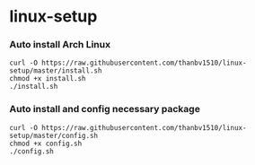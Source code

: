 # linux-setup

### Auto install Arch Linux
```shell
curl -O https://raw.githubusercontent.com/thanbv1510/linux-setup/master/install.sh
chmod +x install.sh
./install.sh
```

### Auto install and config necessary package
```shell
curl -O https://raw.githubusercontent.com/thanbv1510/linux-setup/master/config.sh
chmod +x config.sh
./config.sh
```
